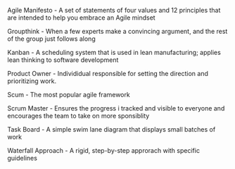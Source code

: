 Agile Manifesto - A set of statements of four values and 12 principles that are intended to help you embrace an Agile mindset

Groupthink - When a few experts make a convincing argument, and the rest of the group just follows along

Kanban - A scheduling system that is used in lean manufacturing; applies lean thinking to software development

Product Owner - Individidual responsible for setting the direction and prioritizing work.

Scum - The most popular agile framework

Scrum Master - Ensures the progress i tracked and visible to everyone and encourages the team to take on more sponsiblity

Task Board - A simple swim lane diagram that displays small batches of work

Waterfall Approach - A rigid, step-by-step approrach with specific guidelines

